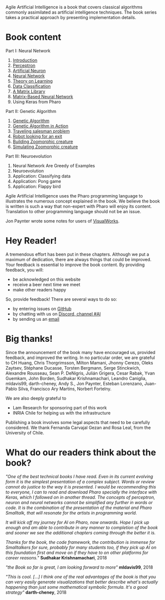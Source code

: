 
Agile Artificial Intelligence is a book that covers classical algorithms commonly assimilated as artificial intelligence techniques. The book series takes a practical approach by presenting implementation details. 

# Book content

Part I: Neural Network
1. [Introduction](./book/build/01-Introduction.html)
1. [Perceptron](./book/build/02-Perceptron.html)
1. [Artificial Neuron](./book/build/03-Neuron.html)
1. [Neural Network](./book/build/04-NeuralNetwork.html)
1. [Theory on Learning](./book/build/05-Learning.html)
1. [Data Classification](./book/build/06-Data.html)
1. [A Matrix Library](./book/build/07-MatrixLibrary.html)
1. [Matrix-Based Neural Network](./book/build/08-MatrixNN.html)
1. Using Keras from Pharo

Part II: Genetic Algorithm
1. [Genetic Algorithm](./book/build/10-GeneticAlgorithm.html)
1. [Genetic Algorithm in Action](./book/build/11-GAExamples.html)
1. [Traveling salesman problem](./book/build/12-TravelingSalesmanProblem.html)
1. [Robot looking for an exit](./book/build/13-Robot.html)
1. [Building Zoomorphic creature](./book/build/14-Zoomorphic.html)
1. [Simulating Zoomorphic creature](./book/build/15-ZoomorphicSimulation.html)

Part III: Neuroevolution
1. Neural Network Are Greedy of Examples
1. Neuroevolution
1. Application: Classifying data
1. Application: Pong game
1. Application: Flappy bird

Agile Artificial Intelligence uses the Pharo programming language to illustrates the numerous concept explained in the book. We believe the book is written is such a way that non-expert with Pharo will enjoy its content. Translation to other programming language should not be an issue.

Jon Paynter wrote some notes for users of [VisualWorks](./noteForVWUsers.txt).

# Hey Reader!

A tremendous effort has been put in these chapters. Although we put a maximum of dedication, there are always things that could be improved. Your feedback is essential to improve the book content. By providing feedback, you will:

- be acknowledged on this website
- receive a beer next time we meet
- make other readers happy

So, provide feedback! There are several ways to do so: 

- by entering issues on [GitHub](https://github.com/AgileArtificialIntelligence)
- by chatting with us on [Discord, channel #AI](http://pharo.org/community)
- by sending us an [email](mailto:alexandre.bergel@me.com)

# Big thanks!
Since the announcement of the book many have encouraged us, provided feedback, and improved the writing. In no particular order, we are grateful to 
CH Huang, Chris Thorgrimsson, Milton Mamani, Jhonny Cerezo, Oleks Zaytsev, Stéphane Ducasse, Torsten Bergmann, Serge Stinckwich, Alexandre Rousseau, Sean P. DeNigris, Julián Grigera, Cesar Rabak, Yvan Guemkam, John Borden, Sudhakar Krishnamachari, Leandro Caniglia, mldavis99, darth-cheney, Andy S., Jon Paynter, Esteban Lorenzano, Juan-Pablo Silva, Francisco Ary Martins, Norbert Fortelny.

We are also deeply grateful to 
- Lam Research for sponsoring part of this work
- INRIA Chile for helping us with the infrastructure

Publishing a book involves some legal aspects that need to be carefully considered. We thank Fernanda Carvajal Gezan and Rosa Leal, from the University of Chile.

# What do our readers think about the book?

_"One of the best technical books I have read. Even in its current evolving form it is the simplest presentation of a complex subject. Words or review cannot do justice to the way it is presented. I would be recommending this to everyone, I can to read and download Pharo specially the interface with Keras, which I followed on in another thread.  The concepts of perceptron, neuron and neural networks cannot be simplified any further in words or code. It is the combination of the presentation of the material and Pharo Smalltalk, that will resonate for the artists in programming world._

_It will kick off my journey for AI on Pharo, now onwards. Hope I pick up enough and am able to contribute in any manner to completion of the book and sooner we see the additional chapters coming through the better it is._

_Thanks for the book, the code framework, the contribution is immense for Smalltalkers for sure, probably for many students too, if they pick up AI on this foundation first and move on if they have to on other platforms for career reasons."_ **Sudhakar Krishnamachari**, 2018

_"the Book so far is great, I am looking forward to more"_ **mldavis99**, 2018

_"This is cool. [...] I think one of the real advantages of the book is that you can very easily generate visualizations that better describe what's actually happening than just some mathematical symbolic formula. It's a good strategy"_ **darth-cheney**, 2018

